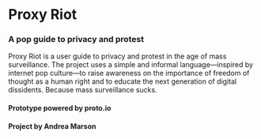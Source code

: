 ﻿# Proxy Riot
### A pop guide to privacy and protest

Proxy Riot is a user guide to privacy and protest in the age of mass surveillance. The project uses a simple and informal language—inspired by internet pop culture—to raise awareness on the importance of freedom of thought as a human right and to educate the next generation of digital dissidents.
Because mass surveillance sucks. 

#### Prototype powered by proto.io

#### Project by Andrea Marson
